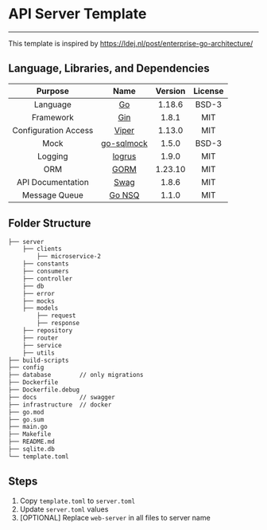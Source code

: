 # API Server Template
<hr>

This template is inspired by https://ldej.nl/post/enterprise-go-architecture/

## Language, Libraries, and Dependencies
|       Purpose        |                         Name                         | Version | License |
|:--------------------:|:----------------------------------------------------:|:-------:|:-------:|
|       Language       |          [Go](https://github.com/golang/go)          | 1.18.6  |  BSD-3  |
|      Framework       |       [Gin](https://github.com/gin-gonic/gin)        |  1.8.1  |   MIT   |
| Configuration Access |       [Viper](https://github.com/spf13/viper)        | 1.13.0  |   MIT   |
|         Mock         | [go-sqlmock](https://github.com/DATA-DOG/go-sqlmock) |  1.5.0  |  BSD-3  |
|       Logging        |     [logrus](https://github.com/sirupsen/logrus)     |  1.9.0  |   MIT   |
|         ORM          |       [GORM](https://github.com/go-gorm/gorm)        | 1.23.10 |   MIT   |
|  API Documentation   |        [Swag](https://github.com/swaggo/swag)        |  1.8.6  |   MIT   |
|    Message Queue     |      [Go NSQ](https://github.com/nsqio/go-nsq/)      |  1.1.0  |   MIT   |

## Folder Structure
```markdown
├── server
    ├── clients
        ├── microservice-2
    ├── constants
    ├── consumers
    ├── controller
    ├── db
    ├── error
    ├── mocks
    ├── models
        ├── request
        ├── response
    ├── repository
    ├── router
    ├── service
    ├── utils
├── build-scripts
├── config
├── database        // only migrations
├── Dockerfile
├── Dockerfile.debug
├── docs            // swagger
├── infrastructure  // docker
├── go.mod
├── go.sum
├── main.go
├── Makefile
├── README.md
├── sqlite.db
└── template.toml
```

## Steps
1. Copy `template.toml` to `server.toml`
2. Update `server.toml` values
3. [OPTIONAL] Replace `web-server` in all files to server name
